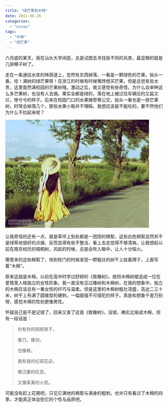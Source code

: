 ```yaml
---
title: "绿芒果和木棉"
date: 2011-06-26
categories: 
  - "essay"
tags: 
  - "木棉"
  - "绿芒果"
---
```


六月底的某天，我在汕头大学闲逛，总是试图去寻找些不同的风景，最显眼的就是几排椰子树了。

走在一条通往水库的林荫道上，忽然有东西掉落，一看是一颗绿色的芒果。抬头一看，哇！满树的绿芒果呀！在浙江的时候有时候嘴馋想买芒果，但是总觉有些太贵，这里竟然满校园的芒果树哦。激动之后，我又感觉有些奇怪，为什么会单种这么多芒果树，也没有人去摘。果实全都是绿的，落在地上被过往车辆压的又扁又烂，惨兮兮的样子。后来在校园门口的水果摊旁等公交，抬头一看也是一排芒果树，时常会掉落几个，那些水果小贩并不理睬。我想应该是不能吃的，要不然他们为什么不捡起来呢？

![配图](images/5896498206_063168945e_z.jpg)

让我奇怪的还有一点，就是草坪上到处都是一团团的棉絮，这些白色棉絮显然并不是绿草地很好的点缀，反而显得有些不整洁，看上去总觉得不够清爽。让我想起以前在南京经历的梧桐树，风起的时候，总是会吹入眼中，让人十分恼火。

哪里来的这些棉絮了，快到校门的时候发现一颗粗壮的树干上挂着牌子，上面写着“木棉”。

原来这就是木棉。以前在高中时学过舒婷的《致橡树》，她将木棉树塑造成一位在爱情里人格独立的女性形象。我一直没有见过橡树和木棉树，在我的想象中，独立的木棉应该总有一番女性的纤巧与温柔。但是这里的木棉树粗壮茂盛，高达二三十米，树干上布满了圆锥型的硬刺，一幅倔强不可侵犯的样子。真是和想象千差万别呀，感觉木棉的性别更像男性。

怀疑自己是不是记错了，回来又查了这首《致橡树》，没错，确实比喻成木棉，但有一段话是：

> 你有你的铜枝铁干，
> 
> 像刀，像剑，
> 
> 也像戟，
> 
> 我有我的红硕花朵，
> 
> 像沉重的叹息，
> 
> 又像英勇的火炬。

可能没有赶上花期吧，只见它满地的棉絮与满身的粗刺。也许只有看过了木棉的四季，才能真正体会到它的个性与品质吧。
